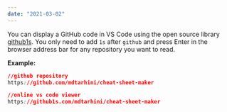 ```yaml
---
date: "2021-03-02"
---
```


You can display a GitHub code in VS Code using the open source library [github1s](https://github.com/conwnet/github1s). You only need to add `1s` after `github` and press Enter in the browser address bar for any repository you want to read.

**Example:**

```css
//github repository
https://github.com/mdtarhini/cheat-sheet-maker

//online vs code viewer
https://github1s.com/mdtarhini/cheat-sheet-maker
```
